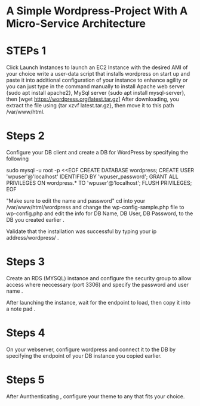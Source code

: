 # A Simple Wordpress-Project With A Micro-Service Architecture


# STEPs 1

Click Launch Instances to launch an EC2 Instance with the desired AMI of your choice 
write a user-data script that installs wordpress on start up and paste it into additional configuration of your instance to enhance agility or you can just type in the command manually to install Apache web server {sudo apt install apache2}, MySql server {sudo apt install mysql-server}, then [wget https://wordpress.org/latest.tar.gz]
After downloading, you extract the file using {tar xzvf latest.tar.gz}, then move it to this path /var/www/html.


# Steps 2

Configure your DB client and create a DB for WordPress by specifying the following 

sudo mysql -u root -p <<EOF
CREATE DATABASE wordpress;
CREATE USER 'wpuser'@'localhost' IDENTIFIED BY 'wpuser_password';
GRANT ALL PRIVILEGES ON wordpress.* TO 'wpuser'@'localhost';
FLUSH PRIVILEGES;
EOF 
                            
  "Make sure to edit the name and password"
cd into your /var/www/html/wordpress and change the wp-config-sample.php file to wp-config.php and edit the info for DB Name, DB User, DB Password, to the DB you created earlier .
 
 Validate that the installation was successful by typing your ip address/wordpress/ .

# Steps 3
 
Create an RDS (MYSQL) instance and configure the security group to allow access where neccessary (port 3306) and specify the password and user name .

After launching the instance, wait for the endpoint to load, then copy it into a note pad .                            
                            
# Steps 4
 
On your webserver, configure wordpress and connect it to the DB by specifying the endpoint of your DB instance you copied earlier.
                            
# Steps 5
                            
After Aunthenticating , configure your theme to any that fits your choice.                            
